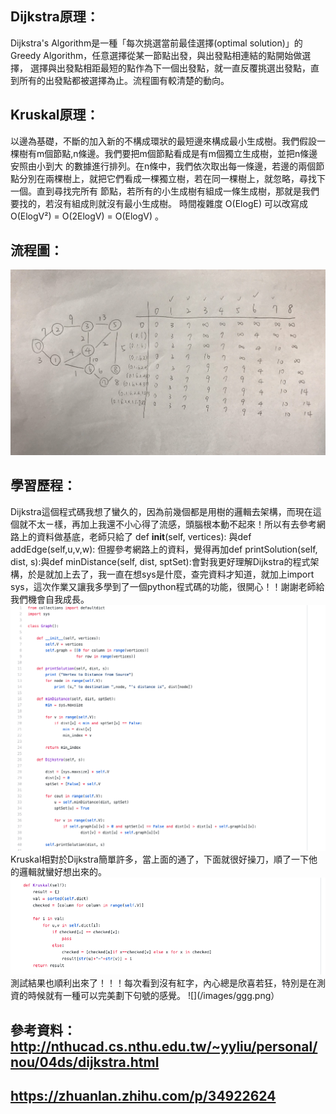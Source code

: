 ## Dijkstra原理：
Dijkstra's Algorithm是一種「每次挑選當前最佳選擇(optimal solution)」的Greedy Algorithm，任意選擇從某一節點出發，與出發點相連結的點開始做選擇，
選擇與出發點相距最短的點作為下一個出發點，就一直反覆挑選出發點，直到所有的出發點都被選擇為止。流程圖有較清楚的動向。

## Kruskal原理：
以邊為基礎，不斷的加入新的不構成環狀的最短邊來構成最小生成樹。我們假設一棵樹有m個節點,n條邊。我們要把m個節點看成是有m個獨立生成樹，並把n條邊安照由小到大
的數據進行排列。在n條中，我們依次取出每一條邊，若邊的兩個節點分別在兩棵樹上，就把它們看成一棵獨立樹，若在同一棵樹上，就忽略，尋找下一個。直到尋找完所有
節點，若所有的小生成樹有組成一條生成樹，那就是我們要找的，若沒有組成則就沒有最小生成樹。
時間複雜度 O(ElogE) 可以改寫成 O(ElogV²) = O(2ElogV) = O(ElogV) 。

## 流程圖：
![](/images/S.jpg)

## 學習歷程：
Dijkstra這個程式碼我想了蠻久的，因為前幾個都是用樹的邏輯去架構，而現在這個就不太ㄧ樣，再加上我還不小心得了流感，頭腦根本動不起來！所以有去參考網路上的資料做基底，老師只給了 def __init__(self, vertices): 與def addEdge(self,u,v,w): 但握參考網路上的資料，覺得再加def printSolution(self, dist, s):與def minDistance(self, dist, sptSet):會對我更好理解Dijkstra的程式架構，於是就加上去了，我一直在想sys是什麼，查完資料才知道，就加上import sys，這次作業又讓我多學到了一個python程式碼的功能，很開心！！謝謝老師給我們機會自我成長。
![](/images/D.png)
Kruskal相對於Dijkstra簡單許多，當上面的通了，下面就很好操刀，順了一下他的邏輯就蠻好想出來的。
![](/images/k.png)
測試結果也順利出來了！！！每次看到沒有紅字，內心總是欣喜若狂，特別是在測資的時候就有一種可以完美劃下句號的感覺。
![](/images/ggg.png）



## 參考資料：http://nthucad.cs.nthu.edu.tw/~yyliu/personal/nou/04ds/dijkstra.html
## https://zhuanlan.zhihu.com/p/34922624
 
